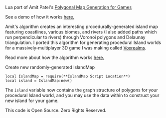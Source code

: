 Lua port of Amit Patel's [Polygonal Map Generation for Games](http://www-cs-students.stanford.edu/~amitp/game-programming/polygon-map-generation/)

See a demo of how it works [here.](http://www-cs-students.stanford.edu/~amitp/game-programming/polygon-map-generation/demo.html)

Amit's algorithm creates an interesting procedurally-generated island map featuring coastlines, various biomes, and rivers (I also added paths which run perpendicular to rivers) through Voronoi polygons and Delaunay triangulation.
I ported this algorithm for generating procedural Island worlds for a massively-multiplayer 3D game I was making called [Voxrealms](https://tseyt.github.io/denseli).

Read more about how the algorithm works [here.](http://www-cs-students.stanford.edu/~amitp/game-programming/polygon-map-generation/)

Create new randomly-generated IslandMap
```
local IslandMap = require(**IslandMap Script Location**)
local island = IslandMap:new()
```

The `island` variable now contains the graph structure of polygons for your procedural Island world, and you may use the data within to construct your new island for your game.

This code is Open Source. Zero Rights Reserved.


